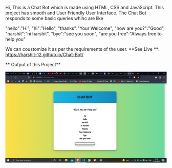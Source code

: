 Hi, This is a Chat Bot which is made using HTML, CSS and JavaScript. This project has smooth and User Friendly User Interface. 
The Chat Bot responds to some basic queries whihc are like 
   
   "hello":"Hi",
    "hi":"Hello",
    "thanks":"Your Welcome",
    "how are you?":"Good",
    "harshit":"hi harshit",
    "bye":"see you soon",
    "are you free":"Always free to help you"

We can coustomize it as per the requirements of the user.
**See Live **: https://harshit-12.github.io/Chat-Bot/

** Output of this Project**
   
![](Output%20for%20the%20Chat-Bot.png)
